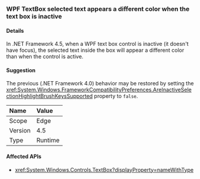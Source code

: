 ### WPF TextBox selected text appears a different color when the text box is inactive

#### Details

In .NET Framework 4.5, when a WPF text box control is inactive (it doesn't have focus), the selected text inside the box will appear a different color than when the control is active.

#### Suggestion

The previous (.NET Framework 4.0) behavior may be restored by setting the <xref:System.Windows.FrameworkCompatibilityPreferences.AreInactiveSelectionHighlightBrushKeysSupported> property to <code>false</code>.

| Name    | Value       |
|:--------|:------------|
| Scope   |Edge|
|Version|4.5|
|Type|Runtime|

#### Affected APIs

- <xref:System.Windows.Controls.TextBox?displayProperty=nameWithType>

<!--

#### Affected APIs

- `T:System.Windows.Controls.TextBox`

-->

